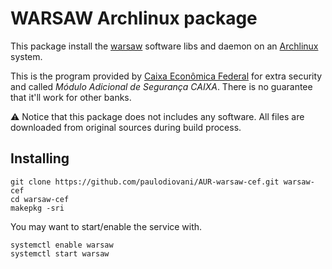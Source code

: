 # WARSAW Archlinux package

This package install the [warsaw][2] software libs and daemon on an 
[Archlinux][1] system.

This is the program provided by [Caixa Econômica Federal][3] for extra security
and called _Módulo Adicional de Segurança CAIXA_. There is no guarantee that it'll work for other banks.

:warning: Notice that this package does not includes any software. All files
are downloaded from original sources during build process.

## Installing

```console
git clone https://github.com/paulodiovani/AUR-warsaw-cef.git warsaw-cef
cd warsaw-cef
makepkg -sri
```

You may want to start/enable the service with.

```console
systemctl enable warsaw
systemctl start warsaw
```

[1]: https://www.archlinux.org
[2]: http://www.gastecnologia.com/suporte/warsaw
[3]: http://www.caixa.gov.br/

